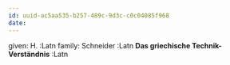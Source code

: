 ```yaml
---
id: uuid-ac5aa535-b257-489c-9d3c-c0c04085f968
date: 
---
```


given: H. :Latn
family: Schneider :Latn
**Das griechische Technik-Verständnis** :Latn